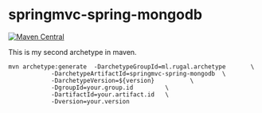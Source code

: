 springmvc-spring-mongodb
==========================
[![Maven Central](https://maven-badges.herokuapp.com/maven-central/ml.rugal.archetype/springmvc-spring-mongodb/badge.svg?style=plastic)](https://maven-badges.herokuapp.com/maven-central/ml.rugal.archetype/springmvc-spring-mongodb)


This is my second archetype in maven.  


    mvn archetype:generate  -DarchetypeGroupId=ml.rugal.archetype       \
                -DarchetypeArtifactId=springmvc-spring-mongodb  \
                -DarchetypeVersion=${version}          \
                -DgroupId=your.group.id         \
                -DartifactId=your.artifact.id   \
                -Dversion=your.version
